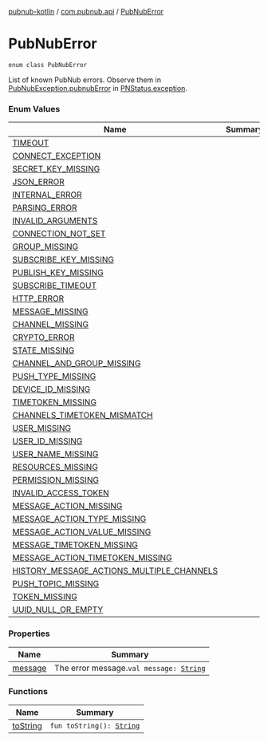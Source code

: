 [pubnub-kotlin](../../index.md) / [com.pubnub.api](../index.md) / [PubNubError](./index.md)

# PubNubError

`enum class PubNubError`

List of known PubNub errors. Observe them in [PubNubException.pubnubError](../-pub-nub-exception/pubnub-error.md) in [PNStatus.exception](../../com.pubnub.api.models.consumer/-p-n-status/exception.md).

### Enum Values

| Name | Summary |
|---|---|
| [TIMEOUT](-t-i-m-e-o-u-t.md) |  |
| [CONNECT_EXCEPTION](-c-o-n-n-e-c-t_-e-x-c-e-p-t-i-o-n.md) |  |
| [SECRET_KEY_MISSING](-s-e-c-r-e-t_-k-e-y_-m-i-s-s-i-n-g.md) |  |
| [JSON_ERROR](-j-s-o-n_-e-r-r-o-r.md) |  |
| [INTERNAL_ERROR](-i-n-t-e-r-n-a-l_-e-r-r-o-r.md) |  |
| [PARSING_ERROR](-p-a-r-s-i-n-g_-e-r-r-o-r.md) |  |
| [INVALID_ARGUMENTS](-i-n-v-a-l-i-d_-a-r-g-u-m-e-n-t-s.md) |  |
| [CONNECTION_NOT_SET](-c-o-n-n-e-c-t-i-o-n_-n-o-t_-s-e-t.md) |  |
| [GROUP_MISSING](-g-r-o-u-p_-m-i-s-s-i-n-g.md) |  |
| [SUBSCRIBE_KEY_MISSING](-s-u-b-s-c-r-i-b-e_-k-e-y_-m-i-s-s-i-n-g.md) |  |
| [PUBLISH_KEY_MISSING](-p-u-b-l-i-s-h_-k-e-y_-m-i-s-s-i-n-g.md) |  |
| [SUBSCRIBE_TIMEOUT](-s-u-b-s-c-r-i-b-e_-t-i-m-e-o-u-t.md) |  |
| [HTTP_ERROR](-h-t-t-p_-e-r-r-o-r.md) |  |
| [MESSAGE_MISSING](-m-e-s-s-a-g-e_-m-i-s-s-i-n-g.md) |  |
| [CHANNEL_MISSING](-c-h-a-n-n-e-l_-m-i-s-s-i-n-g.md) |  |
| [CRYPTO_ERROR](-c-r-y-p-t-o_-e-r-r-o-r.md) |  |
| [STATE_MISSING](-s-t-a-t-e_-m-i-s-s-i-n-g.md) |  |
| [CHANNEL_AND_GROUP_MISSING](-c-h-a-n-n-e-l_-a-n-d_-g-r-o-u-p_-m-i-s-s-i-n-g.md) |  |
| [PUSH_TYPE_MISSING](-p-u-s-h_-t-y-p-e_-m-i-s-s-i-n-g.md) |  |
| [DEVICE_ID_MISSING](-d-e-v-i-c-e_-i-d_-m-i-s-s-i-n-g.md) |  |
| [TIMETOKEN_MISSING](-t-i-m-e-t-o-k-e-n_-m-i-s-s-i-n-g.md) |  |
| [CHANNELS_TIMETOKEN_MISMATCH](-c-h-a-n-n-e-l-s_-t-i-m-e-t-o-k-e-n_-m-i-s-m-a-t-c-h.md) |  |
| [USER_MISSING](-u-s-e-r_-m-i-s-s-i-n-g.md) |  |
| [USER_ID_MISSING](-u-s-e-r_-i-d_-m-i-s-s-i-n-g.md) |  |
| [USER_NAME_MISSING](-u-s-e-r_-n-a-m-e_-m-i-s-s-i-n-g.md) |  |
| [RESOURCES_MISSING](-r-e-s-o-u-r-c-e-s_-m-i-s-s-i-n-g.md) |  |
| [PERMISSION_MISSING](-p-e-r-m-i-s-s-i-o-n_-m-i-s-s-i-n-g.md) |  |
| [INVALID_ACCESS_TOKEN](-i-n-v-a-l-i-d_-a-c-c-e-s-s_-t-o-k-e-n.md) |  |
| [MESSAGE_ACTION_MISSING](-m-e-s-s-a-g-e_-a-c-t-i-o-n_-m-i-s-s-i-n-g.md) |  |
| [MESSAGE_ACTION_TYPE_MISSING](-m-e-s-s-a-g-e_-a-c-t-i-o-n_-t-y-p-e_-m-i-s-s-i-n-g.md) |  |
| [MESSAGE_ACTION_VALUE_MISSING](-m-e-s-s-a-g-e_-a-c-t-i-o-n_-v-a-l-u-e_-m-i-s-s-i-n-g.md) |  |
| [MESSAGE_TIMETOKEN_MISSING](-m-e-s-s-a-g-e_-t-i-m-e-t-o-k-e-n_-m-i-s-s-i-n-g.md) |  |
| [MESSAGE_ACTION_TIMETOKEN_MISSING](-m-e-s-s-a-g-e_-a-c-t-i-o-n_-t-i-m-e-t-o-k-e-n_-m-i-s-s-i-n-g.md) |  |
| [HISTORY_MESSAGE_ACTIONS_MULTIPLE_CHANNELS](-h-i-s-t-o-r-y_-m-e-s-s-a-g-e_-a-c-t-i-o-n-s_-m-u-l-t-i-p-l-e_-c-h-a-n-n-e-l-s.md) |  |
| [PUSH_TOPIC_MISSING](-p-u-s-h_-t-o-p-i-c_-m-i-s-s-i-n-g.md) |  |
| [TOKEN_MISSING](-t-o-k-e-n_-m-i-s-s-i-n-g.md) |  |
| [UUID_NULL_OR_EMPTY](-u-u-i-d_-n-u-l-l_-o-r_-e-m-p-t-y.md) |  |

### Properties

| Name | Summary |
|---|---|
| [message](message.md) | The error message.`val message: `[`String`](https://kotlinlang.org/api/latest/jvm/stdlib/kotlin/-string/index.html) |

### Functions

| Name | Summary |
|---|---|
| [toString](to-string.md) | `fun toString(): `[`String`](https://kotlinlang.org/api/latest/jvm/stdlib/kotlin/-string/index.html) |

